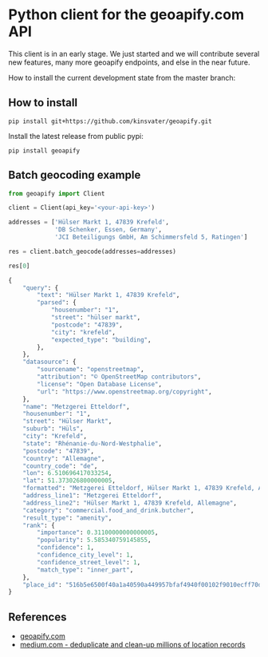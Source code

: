 # Python client for the geoapify.com API

This client is in an early stage. We just started and we will contribute several new features, many more geoapify
endpoints, and else in the near future.

How to install the current development state from the master branch:

## How to install

```shell
pip install git+https://github.com/kinsvater/geoapify.git
```

Install the latest release from public pypi:

```shell
pip install geoapify
```

## Batch geocoding example

```python
from geoapify import Client

client = Client(api_key='<your-api-key>')

addresses = ['Hülser Markt 1, 47839 Krefeld',
             'DB Schenker, Essen, Germany',
             'JCI Beteiligungs GmbH, Am Schimmersfeld 5, Ratingen']

res = client.batch_geocode(addresses=addresses)

res[0]
```

```python
{
    "query": {
        "text": "Hülser Markt 1, 47839 Krefeld",
        "parsed": {
            "housenumber": "1",
            "street": "hülser markt",
            "postcode": "47839",
            "city": "krefeld",
            "expected_type": "building",
        },
    },
    "datasource": {
        "sourcename": "openstreetmap",
        "attribution": "© OpenStreetMap contributors",
        "license": "Open Database License",
        "url": "https://www.openstreetmap.org/copyright",
    },
    "name": "Metzgerei Etteldorf",
    "housenumber": "1",
    "street": "Hülser Markt",
    "suburb": "Hüls",
    "city": "Krefeld",
    "state": "Rhénanie-du-Nord-Westphalie",
    "postcode": "47839",
    "country": "Allemagne",
    "country_code": "de",
    "lon": 6.510696417033254,
    "lat": 51.373026800000005,
    "formatted": "Metzgerei Etteldorf, Hülser Markt 1, 47839 Krefeld, Allemagne",
    "address_line1": "Metzgerei Etteldorf",
    "address_line2": "Hülser Markt 1, 47839 Krefeld, Allemagne",
    "category": "commercial.food_and_drink.butcher",
    "result_type": "amenity",
    "rank": {
        "importance": 0.31100000000000005,
        "popularity": 5.585340759145855,
        "confidence": 1,
        "confidence_city_level": 1,
        "confidence_street_level": 1,
        "match_type": "inner_part",
    },
    "place_id": "516b5e6500f40a1a40590a449957bfaf4940f00102f9010ecff70d00000000c002019203134d65747a676572656920457474656c646f7266",
}
```

## References

- [geoapify.com](https://geoapify.com)
- [medium.com - deduplicate and clean-up millions of location records](https://medium.com/@paul.kinsvater/deduplicate-and-clean-up-millions-of-location-records-abcffb308ebf)
